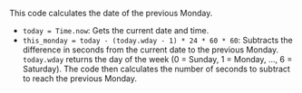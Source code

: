 This code calculates the date of the previous Monday.

*   `today = Time.now`: Gets the current date and time.
*   `this_monday = today - (today.wday - 1) * 24 * 60 * 60`: Subtracts the difference in seconds from the current date to the previous Monday.  `today.wday` returns the day of the week (0 = Sunday, 1 = Monday, ..., 6 = Saturday).  The code then calculates the number of seconds to subtract to reach the previous Monday.
